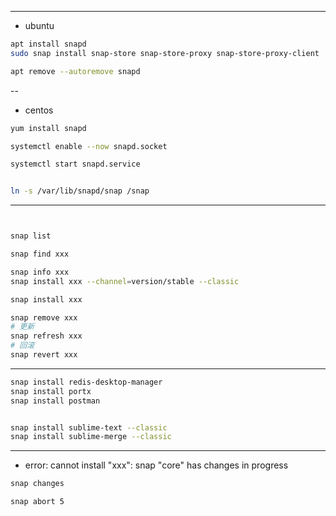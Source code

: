 


---
- ubuntu
```sh
apt install snapd
sudo snap install snap-store snap-store-proxy snap-store-proxy-client

apt remove --autoremove snapd
```
--

- centos
```sh
yum install snapd

systemctl enable --now snapd.socket

systemctl start snapd.service


ln -s /var/lib/snapd/snap /snap

```

---

```sh


snap list

snap find xxx

snap info xxx
snap install xxx --channel=version/stable --classic

snap install xxx

snap remove xxx
# 更新
snap refresh xxx
# 回滚
snap revert xxx
```

---


```sh
snap install redis-desktop-manager
snap install portx
snap install postman


snap install sublime-text --classic
snap install sublime-merge --classic


```

---

- error: cannot install "xxx": snap "core" has changes in progress

```sh
snap changes

snap abort 5
```